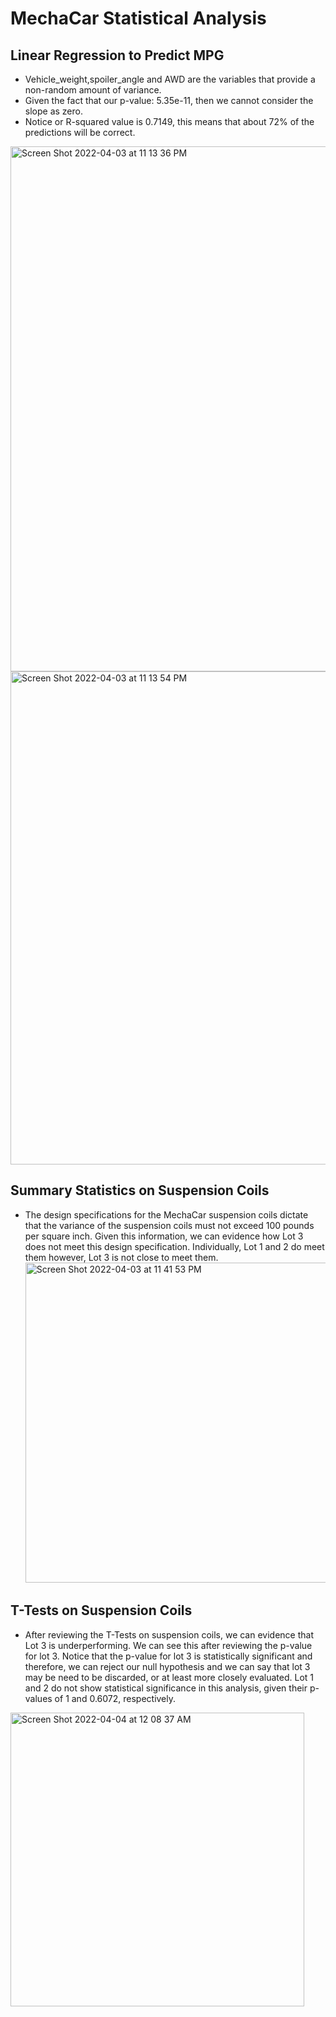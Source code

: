 # MechaCar Statistical Analysis
## Linear Regression to Predict MPG
- Vehicle_weight,spoiler_angle and AWD are the variables that provide a non-random amount of variance.
- Given the fact that our p-value: 5.35e-11, then we cannot consider the slope as zero.
- Notice or R-squared value is 0.7149, this means that about 72% of the predictions will be correct.
<img width="840" alt="Screen Shot 2022-04-03 at 11 13 36 PM" src="https://user-images.githubusercontent.com/95834653/161472752-ace8e8d9-44c0-43a6-a644-75455256aa74.png">
<img width="789" alt="Screen Shot 2022-04-03 at 11 13 54 PM" src="https://user-images.githubusercontent.com/95834653/161472777-f04bc033-b3ed-4f2f-885a-4c76f0f7896d.png"><br />

## Summary Statistics on Suspension Coils
- The design specifications for the MechaCar suspension coils dictate that the variance of the suspension coils must not exceed 100 pounds per square inch. Given this information, we can evidence how Lot 3 does not meet this design specification. Individually, Lot 1 and 2 do meet them however, Lot 3 is not close to meet them. 
<img width="512" alt="Screen Shot 2022-04-03 at 11 41 53 PM" src="https://user-images.githubusercontent.com/95834653/161475119-a84d24fd-e99a-408c-a9d9-4849a45b9d69.png"><br />

## T-Tests on Suspension Coils
- After reviewing the T-Tests on suspension coils, we can evidence that Lot 3 is underperforming. We can see this after reviewing the p-value for lot 3. Notice that the p-value for lot 3 is statistically significant and therefore, we can reject our null hypothesis and we can say that lot 3 may be need to be discarded, or at least more closely evaluated. Lot 1 and 2 do not show statistical significance in this analysis, given their p-values of 1 and 0.6072, respectively. <br />
<img width="470" alt="Screen Shot 2022-04-04 at 12 08 37 AM" src="https://user-images.githubusercontent.com/95834653/161477647-e2424a72-2d8d-4447-8e6e-9d6721371c99.png">


